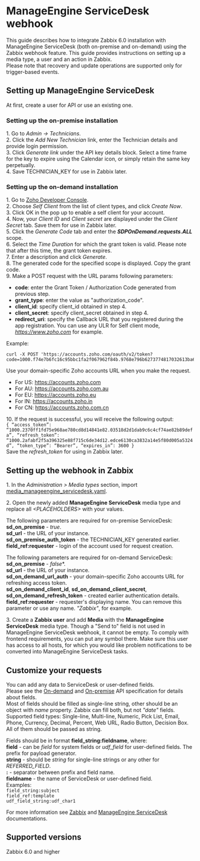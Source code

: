 # ManageEngine ServiceDesk webhook

This guide describes how to integrate Zabbix 6.0 installation with ManageEngine ServiceDesk (both on-premise and on-demand) using the Zabbix webhook feature. This guide provides instructions on setting up a media type, a user and an action in Zabbix.<br>
Please note that recovery and update operations are supported only for trigger-based events.

## Setting up ManageEngine ServiceDesk
At first, create a user for API or use an existing one.

### Setting up the on-premise installation
1\. Go to *Admin -> Technicians*.<br>
2\. Click the *Add New Technician* link, enter the Technician details and provide login permission.<br>
3\. Click *Generate link* under the API key details block. Select a time frame for the key to expire using the Calendar icon, or simply retain the same key perpetually.<br>
4\. Save TECHNICIAN_KEY for use in Zabbix later.<br>

### Setting up the on-demand installation
1\. Go to [Zoho Developer Console](https://api-console.zoho.com/).<br>
2\. Choose *Self Client* from the list of client types, and click *Create Now*.<br>
3\. Click OK in the pop up to enable a self client for your account.<br>
4\. Now, your *Client ID* and *Client secret* are displayed under the *Client Secret* tab. Save them for use in Zabbix later.<br>
5\. Click the *Generate Code* tab and enter the ***SDPOnDemand.requests.ALL*** scope.<br>
6\. Select the *Time Duration* for which the grant token is valid. Please note that after this time, the grant token expires.<br>
7\. Enter a description and click *Generate*.<br>
8\. The generated code for the specified scope is displayed. Copy the grant code.<br>
9\. Make a POST request with the URL params following parameters:<br>
- **code**: enter the Grant Token / Authorization Code generated from previous step.
- **grant_type**: enter the value as "authorization_code".
- **client_id**: specify client_id obtained in step 4.
- **client_secret**: specify client_secret obtained in step 4.
- **redirect_uri**: specify the Callback URL that you registered during the app registration. You can use any ULR for Self client mode, *https://www.zoho.com* for example.

Example:
```
curl -X POST 'https://accounts.zoho.com/oauth/v2/token?code=1000.f74e7b6fc16c95bbc1fa2f067962f84b.9768e796b6273774817032613ba6892a&grant_type=authorization_code&client_id=1000.15S25B602CISR5WO9RUZ8UT39O3RIH&client_secret=9ea302935eb150d9d6cbefd35b1eb8891332d815b8&redirect_uri=https://www.zoho.com'
```
Use your domain-specific Zoho accounts URL when you make the request.<br>
- For US: https://accounts.zoho.com
- For AU: https://accounts.zoho.com.au
- For EU: https://accounts.zoho.eu
- For IN: https://accounts.zoho.in
- For CN: https://accounts.zoho.com.cn

10\. If the request is successful, you will receive the following output:<br>
```{ “access_token”: “1000.2370ff1fd75e968ae780cd8d14841e82.03518d2d1dab9c6c4cf74ae82b89defa”, “refresh_token”: “1000.2afabf2f5a396325e88f715c6de34d12.edce6130ca3832a14e5f80d005a5324d”, “token_type”: “Bearer”, “expires_in”: 3600 }```<br>
Save the *refresh_token* for using in Zabbix later.

## Setting up the webhook in Zabbix
1\. In the *Administration > Media types* section, import [media_manageengine_servicedesk.yaml](media_manageengine_servicedesk.yaml).

2\. Open the newly added **ManageEngine ServiceDesk** media type and replace all *&lt;PLACEHOLDERS&gt;* with your values.<br>

The following parameters are required for on-premise ServiceDesk:<br>
**sd_on_premise** - *true*.<br>
**sd_url** - the URL of your instance.<br>
**sd_on_premise_auth_token** - the TECHNICIAN_KEY generated earlier.<br>
**field_ref:requester** - login of the account used for request creation.<br>

The following parameters are required for on-demand ServiceDesk:<br>
**sd_on_premise** - *false**.<br>
**sd_url** - the URL of your instance.<br>
**sd_on_demand_url_auth** - your domain-specific Zoho accounts URL for refreshing access token.<br>
**sd_on_demand_client_id**, **sd_on_demand_client_secret**, **sd_on_demand_refresh_token** - created earlier authentication details.<br>
**field_ref:requester** - requester's displaying name. You can remove this parameter or use any name. *"Zabbix"*, for example. <br>

3\. Create a **Zabbix user** and add **Media** with the **ManageEngine ServiceDesk** media type.
Though a "Send to" field is not used in ManageEngine ServiceDesk webhook, it cannot be empty. To comply with frontend requirements, you can put any symbol there.
Make sure this user has access to all hosts, for which you would like problem notifications to be converted into ManageEngine ServiceDesk tasks.

## Customize your requests
You can add any data to ServiceDesk or user-defined fields.<br>
Please see the [On-demand](https://www.manageengine.com/products/service-desk/sdpod-v3-api/SDPOD-V3-API.html#add-request) and [On-premise](
https://ui.servicedeskplus.com/APIDocs3/index.html#add-request) API specification for details about fields.<br>
Most of fields should be filled as single-line string, other should be an object with *name* property. Zabbix can fill both, but not *"date"* fields.<br>
Supported field types: Single-line, Multi-line, Numeric, Pick List, Email, Phone, Currency, Decimal, Percent, Web URL, Radio Button, Decision Box. All of them should be passed as string.<br>

Fields should be in format **field_string:fieldname**, where:<br>
**field** - can be *field* for system fields or *udf_field* for user-defined fields. The prefix for payload generator.<br>
**string** - should be *string* for single-line strings or any other for *REFERRED_FIELD*.<br>
**:** - separator between prefix and field name.<br>
**fieldname** - the name of ServiceDesk or user-defined field.<br>
Examples:<br>
`field_string:subject`<br>
`field_ref:template`<br>
`udf_field_string:udf_char1`


For more information see [Zabbix](https://www.zabbix.com/documentation/6.0/manual/config/notifications) and [ManageEngine ServiceDesk](https://www.manageengine.com/products/service-desk/support.html) documentations.

## Supported versions
Zabbix 6.0 and higher
